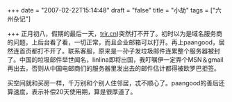 +++
date = "2007-02-22T15:14:48"
draft = "false"
title = "小劫"
tags = ["六州杂记"]

+++
正月初八，假期的最后一天，[trir.cn](http://trit.cn))突然打不开了。初时以为是域名服务商的问题，上后台看了看，一切正常，而且企业邮箱可以打开。再上paangood，居然连首页都打不开了。联系客服，原来是一孙子发垃圾邮件连累整个服务器被封了。中国的垃圾邮件举世闻名，linlina即将出国，我叮嘱伊一定弄个MSN＆gmail再出去，否则从中国电邮商们的服务器里发出去的邮件估计都得被欧罗巴拒签。


买空间就和买房一样，千万别和个别人住邻居，忒不顺心了。paangood的善后还算速度，表示补偿20天使用期，算是很厚道了。